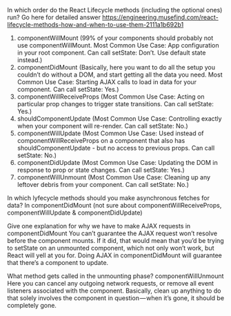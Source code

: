 In which order do the React Lifecycle methods (including the optional ones) run?
Go here for detailed answer https://engineering.musefind.com/react-lifecycle-methods-how-and-when-to-use-them-2111a1b692b1
1. componentWillMount (99% of your components should probably not use componentWillMount. Most Common Use Case: App configuration in your root component.
Can call setState: Don’t. Use default state instead.)
2. componentDidMount (Basically, here you want to do all the setup you couldn’t do without a DOM, and start getting all the data you need. Most Common Use Case: Starting AJAX calls to load in data for your component.
Can call setState: Yes.)
3. componentWillReceiveProps (Most Common Use Case: Acting on particular prop changes to trigger state transitions. Can call setState: Yes.)
4. shouldComponentUpdate (Most Common Use Case: Controlling exactly when your component will re-render.
Can call setState: No.)
5. componentWillUpdate (Most Common Use Case: Used instead of componentWillReceiveProps on a component that also has shouldComponentUpdate - but no access to previous props.
Can call setState: No.)
6. componentDidUpdate (Most Common Use Case: Updating the DOM in response to prop or state changes.
Can call setState: Yes.)
7. componentWillUnmount (Most Common Use Case: Cleaning up any leftover debris from your component.
Can call setState: No.)

In which lyfecycle methods should you make asynchronous fetches for data?
In componentDidMount (not sure about componentWillReceiveProps, componentWillUpdate & componentDidUpdate)

 Give one explanation for why we have to make AJAX requests in componentDidMount
 You can’t guarantee the AJAX request won’t resolve before the component mounts. If it did, that would mean that you’d be trying to setState on an unmounted component, which not only won’t work, but React will yell at you for. Doing AJAX in componentDidMount will guarantee that there’s a component to update.

 What method gets called in the unmounting phase?
 componentWillUnmount
Here you can cancel any outgoing network requests, or remove all event listeners associated with the component.
Basically, clean up anything to do that solely involves the component in question — when it’s gone, it should be completely gone.
